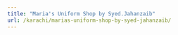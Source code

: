 ```yaml
---
title: "Maria's Uniform Shop by Syed.Jahanzaib"
url: /karachi/marias-uniform-shop-by-syed-jahanzaib/
---
```

